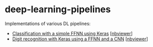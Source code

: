 # deep-learning-pipelines

Implementations of various DL pipelines:

 - [Classification with a simple FFNN using Keras](https://github.com/kyrcha/deep-learning-pipelines/blob/master/simple_keras_classification.ipynb) [[nbviewer](https://nbviewer.jupyter.org/github/kyrcha/deep-learning-pipelines/blob/master/simple_keras_classification.ipynb)]
 - [Digit recognition with Keras using a FFNN and a CNN](https://github.com/kyrcha/deep-learning-pipelines/blob/master/digit_recognition_ffnn_cnn.ipynb) [[nbviewer](https://nbviewer.jupyter.org/github/kyrcha/deep-learning-pipelines/blob/master/digit_recognition_ffnn_cnn.ipynb)]
